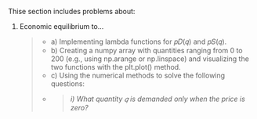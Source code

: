 Thise section includes problems about:
1. Economic equilibrium to...
   > - a) Implementing lambda functions for  𝑝𝐷(𝑞) and 𝑝𝑆(𝑞).
   > - b) Creating a numpy array with quantities ranging from 0 to 200 (e.g., using np.arange or np.linspace) and visualizing the two functions with the plt.plot() method.
   > - c) Using the numerical methods to solve the following questions:
   > - >_i) What quantity 𝑞 is demanded only when the price is zero?_
